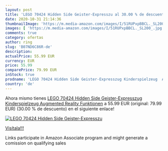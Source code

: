 ```yaml
---
layout: post
title: 'LEGO 70424 Hidden Side Geister-Expresszu al 30.00 % de descuento'
date: 2020-10-31 21:14:36
thumbnailImage: 'https://m.media-amazon.com/images/I/51RUPxpBBCL._SL200_.jpg'
images: [ 'https://m.media-amazon.com/images/I/51RUPxpBBCL._SL200_.jpg' ]
comments: true
category: ofertas
author: ring
slug: 'B07ND6C86R-de'
description:
actualPrice: 55.99 EUR
currency: EUR
price: 55.99
comparePrice: 79.99 EUR
inStock: true
prodname: 'LEGO 70424 Hidden Side Geister-Expresszug Kinderspielzeug  Augmented Reality Funktionen'
country: 'de'
---
```


Ahora mismo tienes [LEGO 70424 Hidden Side Geister-Expresszug Kinderspielzeug  Augmented Reality Funktionen](https://www.amazon.de/dp/B07ND6C86R/?tag=tolees0ca-21) a 55.99 EUR (original: 79.99 EUR) (30.00 %  de descuento) en el siguiente enlace!

[![LEGO 70424 Hidden Side Geister-Expresszu](https://m.media-amazon.com/images/I/51RUPxpBBCL._SL200_.jpg)](https://www.amazon.de/dp/B07ND6C86R/?tag=tolees0ca-21)

[Visítala!!!](https://www.amazon.de/dp/B07ND6C86R/?tag=tolees0ca-21)

Links participate in Amazon Associate program and might generate a comission on qualifying sales
